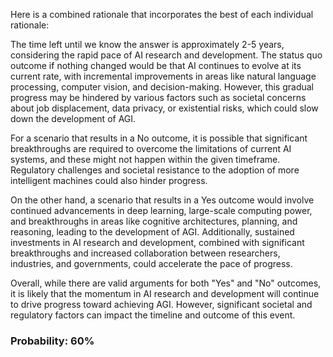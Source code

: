 Here is a combined rationale that incorporates the best of each individual rationale:

The time left until we know the answer is approximately 2-5 years, considering the rapid pace of AI research and development. The status quo outcome if nothing changed would be that AI continues to evolve at its current rate, with incremental improvements in areas like natural language processing, computer vision, and decision-making. However, this gradual progress may be hindered by various factors such as societal concerns about job displacement, data privacy, or existential risks, which could slow down the development of AGI.

For a scenario that results in a No outcome, it is possible that significant breakthroughs are required to overcome the limitations of current AI systems, and these might not happen within the given timeframe. Regulatory challenges and societal resistance to the adoption of more intelligent machines could also hinder progress.

On the other hand, a scenario that results in a Yes outcome would involve continued advancements in deep learning, large-scale computing power, and breakthroughs in areas like cognitive architectures, planning, and reasoning, leading to the development of AGI. Additionally, sustained investments in AI research and development, combined with significant breakthroughs and increased collaboration between researchers, industries, and governments, could accelerate the pace of progress.

Overall, while there are valid arguments for both "Yes" and "No" outcomes, it is likely that the momentum in AI research and development will continue to drive progress toward achieving AGI. However, significant societal and regulatory factors can impact the timeline and outcome of this event.

### Probability: 60%